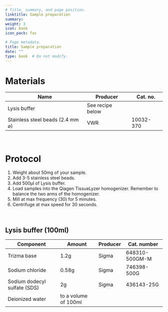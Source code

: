 ```yaml
---
# Title, summary, and page position.
linktitle: Sample preparation
summary: 
weight: 3
icon: book
icon_pack: fas

# Page metadata.
title: Sample preparation
date: ""
type: book  # Do not modify.
---
```


# Materials

| Name                             | Producer         | Cat. no.  |
| -------------------------------- | ---------------- | --------- |
| Lysis buffer                     | See recipe below |           |
| Stainless steel beads (2.4 mm ⌀) | VWR              | 10032-370 |

<br/>

# Protocol

1. Weight about 50mg of your sample.
2. Add 3-5 stainless steel beads.
3. Add 500µl of Lysis buffer.
4. Load samples into the Qiagen TissueLyzer homogenizer. Remember to balance the two arms of the homogenizer.
5. Mill at max frequency (30) for 5 minutes.
6. Centrifuge at max speed for 30 seconds.

<br/>

## Lysis buffer (100ml)

| Component                    | Amount               | Producer | Cat. number    |
| ---------------------------- | -------------------- | -------- | -------------- |
| Trizma base                  | 1.2g                 | Sigma    | 648310-500GM-M |
| Sodium chloride              | 0.58g                | Sigma    | 746398-500G    |
| Sodium dodecyl sulfate (SDS) | 2g                   | Sigma    | 436143-25G     |
| Deionized water              | to a volume of 100ml |          |                |